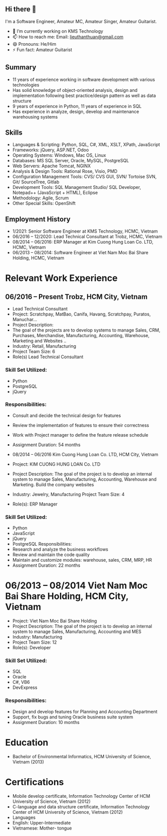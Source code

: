 ## Hi there 👋
I'm a Software Engineer, Amateur MC, Amateur Singer, Amateur Guitarist.

- 🔭 I’m currently working on KMS Technology
- 📫 How to reach me: Email: lieuthanthuan@gmail.com
- 😄 Pronouns: He/Him
- ⚡ Fun fact: Amateur Guitarist 

## Summary
- 11 years of experience working in software development with various technologies
- Has solid knowledge of object-oriented analysis, design and implementation following best practice/design pattern as well as data structure
- 9 years of experience in Python, 11 years of experience in SQL
- Has experience in analyze, design, develop and maintenance warehousing systems
## Skills
- Languages & Scripting: Python, SQL, C#, XML, XSLT, XPath, JavaScript
- Frameworks: jQuery, ASP.NET, Odoo
- Operating Systems: Windows, Mac OS, Linux
- Databases:  MS SQL Server, Oracle, MySQL, PostgreSQL
- Web Servers:  Apache Tomcat, NGINX
- Analysis & Design Tools: Rational Rose, Visio, PMD
- Configuration Management Tools: CVS/ CVS GUI, SVN/ Tortoise SVN, Git/ SourceTree, Gitlab
- Development Tools: SQL Management Studio/ SQL Developer, Notepad++ (JavaScript + HTML), Eclipse
- Methodology:  Agile, Scrum
- Other Special Skills:  OpenShift

## Employment History
- 1/2021: Senior Software Engineer at KMS Technology, HCMC, Vietnam
- 06/2016 – 12/2020: Lead Technical Consultant at Trobz, HCMC, Vietnam
- 08/2014 – 06/2016: ERP Manager at Kim Cuong Hung Loan Co. LTD, HCMC, Vietnam
- 06/2013 – 08/2014: Software Engineer at Viet Nam Moc Bai Share Holding, HCMC, Vietnam

# Relevant Work Experience
## 06/2016 – Present     Trobz, HCM City, Vietnam
- Lead Technical Consultant
- Project: Scratchpay, MatBao, Canifa, Havang, Scratchpay, Puratos, Manuchar…
- Project Description:
- The goal of the projects are to develop systems to manage Sales, CRM, Purchases, Merchandise, Manufacturing, Accounting, Warehouse, Marketing and Websites ..
- Industry: Retail, Manufacturing
- Project Team Size: 6
- Role(s) Lead Technical Consultant

### Skill Set Utilized:
- Python
- PostgreSQL
- jQuery

### Responsibilities:
- Consult and decide the technical design for features
- Review the implementation of features to ensure their correctness
- Work with Project manager to define the feature release schedule
- Assignment Duration: 54 months

- 08/2014 – 06/2016      Kim Cuong Hung Loan Co. LTD, HCM City, Vietnam
- Project: KIM CUONG HUNG LOAN Co. LTD
- Project Description: The goal of the project is to develop an internal system to manage Sales, Manufacturing, Accounting, Warehouse and Marketing. Build the company websites
- Industry: Jewelry, Manufacturing
Project Team Size: 4
- Role(s): ERP Manager

  
### Skill Set Utilized:
- Python
- JavaScript
- jQuery
- PostgreSQL
Responsibilities:
- Research and analyze the business workflows
- Review and maintain the code quality
- Maintain and customize modules: warehouse, sales, CRM, MRP, HR
- Assignment Duration: 22 months


# 06/2013 – 08/2014           Viet Nam Moc Bai Share Holding, HCM City, Vietnam
- Project: Viet Nam Moc Bai Share Holding
- Project Description:
The goal of the project is to develop an internal system to manage Sales, Manufacturing, Accounting and MES
- Industry: Manufacturing
- Project Team Size: 12
- Role(s): Developer
### Skill Set Utilized:
- SQL
- Oracle
- C#, VB6
- DevExpress

### Responsibilities:
- Design and develop features for Planning and Accounting Department
- Support, fix bugs and tuning Oracle business suite system
- Assignment Duration: 10 months

# Education
- Bachelor of Environmental Informatics, HCM University of Science, Vietnam (2013)

# Certifications
- Mobile develop certificate, Information Technology Center of HCM University of Science, Vietnam (2012)
- C-language and data structure certificate, Information Technology Center of HCM University of Science, Vietnam (2012)
- Languages
-   English: Upper-Intermediate
-   Vietnamese: Mother- tongue

